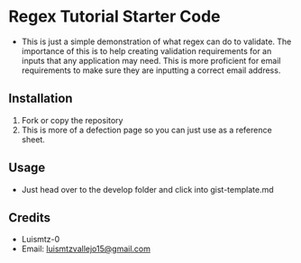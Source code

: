 # Regex Tutorial Starter Code

- This is just a simple demonstration of what regex can do to validate. The importance of this is to help creating validation requirements for an inputs that any application may need. This is more proficient for email requirements to make sure they are inputting a correct email address. 

## Installation

1. Fork or copy the repository 
2. This is more of a defection page so you can just use as a reference sheet.

## Usage

- Just head over to the develop folder and click into gist-template.md

## Credits

- Luismtz-0
- Email: luismtzvallejo15@gmail.com
